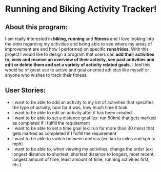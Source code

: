 # Running and Biking Activity Tracker!

## About this program:

I am really interested in **biking, running** and **fitness** and I love looking into the *data* regarding my activities
and being able to see where my areas of improvement are and how I performed on specific **runs/rides**. With this project
I would like to design a program that users can **add their activities to, view and receive an overview of their activity, 
see past activities and edit or delete them and set a variety of activity related goals.** I feel this would be of great
use to active and goal oriented athletes like myself or anyone who wishes to track their fitness.

## User Stories:

- I want to be able to add an activity to my list of activities that specifies the type of activity, how far it was, how much time it took
- I want to be able to edit an activity after it has been created
- I want to be able to set a distance goal (ex: run 50km) that gets marked as completed if I fulfill the requirement
- I want to be able to set a time goal (ex: run for more than 30 mins) that gets marked as completed if I fulfill the requirement
- I want to be able to switch between metrics (ex: km to miles and kph to mph)
- I want to be able to, when viewing my activities, change the order (ex: longest distance to shortest, shortest distance to longest, most recent, longest amount of time, least amount of time, running activities first, etc.)